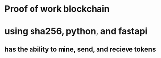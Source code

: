 # Proof of work blockchain 
# using sha256, python, and fastapi
## has the ability to mine, send, and recieve tokens

